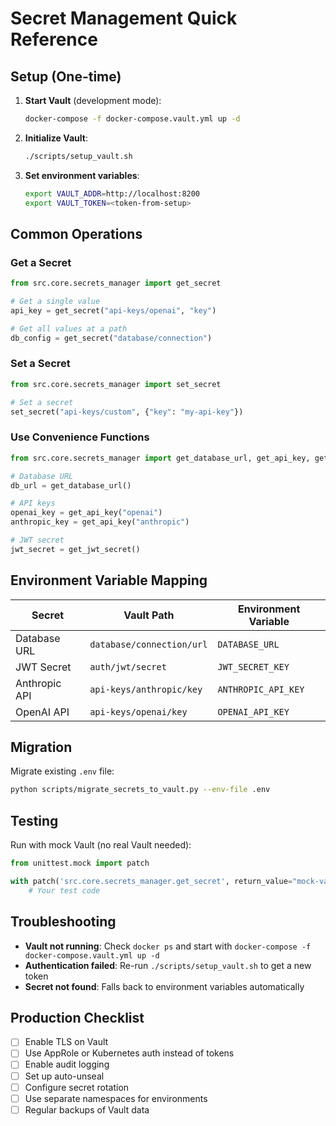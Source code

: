 # Secret Management Quick Reference

## Setup (One-time)

1. **Start Vault** (development mode):
   ```bash
   docker-compose -f docker-compose.vault.yml up -d
   ```

2. **Initialize Vault**:
   ```bash
   ./scripts/setup_vault.sh
   ```

3. **Set environment variables**:
   ```bash
   export VAULT_ADDR=http://localhost:8200
   export VAULT_TOKEN=<token-from-setup>
   ```

## Common Operations

### Get a Secret

```python
from src.core.secrets_manager import get_secret

# Get a single value
api_key = get_secret("api-keys/openai", "key")

# Get all values at a path
db_config = get_secret("database/connection")
```

### Set a Secret

```python
from src.core.secrets_manager import set_secret

# Set a secret
set_secret("api-keys/custom", {"key": "my-api-key"})
```

### Use Convenience Functions

```python
from src.core.secrets_manager import get_database_url, get_api_key, get_jwt_secret

# Database URL
db_url = get_database_url()

# API keys
openai_key = get_api_key("openai")
anthropic_key = get_api_key("anthropic")

# JWT secret
jwt_secret = get_jwt_secret()
```

## Environment Variable Mapping

| Secret | Vault Path | Environment Variable |
|--------|------------|---------------------|
| Database URL | `database/connection/url` | `DATABASE_URL` |
| JWT Secret | `auth/jwt/secret` | `JWT_SECRET_KEY` |
| Anthropic API | `api-keys/anthropic/key` | `ANTHROPIC_API_KEY` |
| OpenAI API | `api-keys/openai/key` | `OPENAI_API_KEY` |

## Migration

Migrate existing `.env` file:
```bash
python scripts/migrate_secrets_to_vault.py --env-file .env
```

## Testing

Run with mock Vault (no real Vault needed):
```python
from unittest.mock import patch

with patch('src.core.secrets_manager.get_secret', return_value="mock-value"):
    # Your test code
```

## Troubleshooting

- **Vault not running**: Check `docker ps` and start with `docker-compose -f docker-compose.vault.yml up -d`
- **Authentication failed**: Re-run `./scripts/setup_vault.sh` to get a new token
- **Secret not found**: Falls back to environment variables automatically

## Production Checklist

- [ ] Enable TLS on Vault
- [ ] Use AppRole or Kubernetes auth instead of tokens
- [ ] Enable audit logging
- [ ] Set up auto-unseal
- [ ] Configure secret rotation
- [ ] Use separate namespaces for environments
- [ ] Regular backups of Vault data
